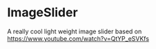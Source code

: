 # ImageSlider
A really cool light weight image slider based on https://www.youtube.com/watch?v=QtYP_eSVKfs